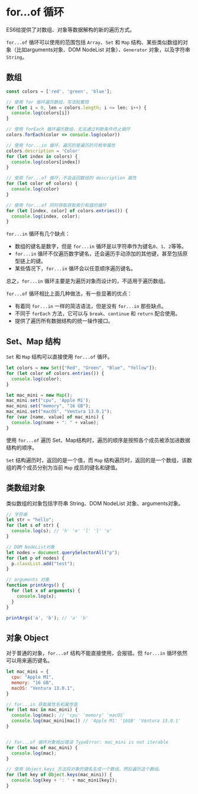 # for...of 循环

ES6给提供了对数组、对象等数据解构的新的遍历方式。

`for...of` 循环可以使用的范围包括 `Array`、`Set` 和 `Map` 结构、某些类似数组的对象（比如arguments对象、DOM NodeList
对象）、`Generator` 对象，以及字符串 `String`。

## 数组

```javascript
const colors = ['red', 'green', 'blue'];

// 使用 for 循环遍历数组，写法较繁琐
for (let i = 0, len = colors.length; i <= len; i++) {
  console.log(colors[i])
}

// 使用 forEach 循环遍历数组，无法通过判断条件终止循环
colors.forEach(color => console.log(color))

// 使用 for...in 循环，遍历的是遍历的可枚举属性
colors.description = 'Color'
for (let index in colors) {
  console.log(colors[index])
}

// 使用 for...of 循环，不会返回数组的 description 属性
for (let color of colors) {
  console.log(color)
}

// 使用 for...of 同时获取获取索引和值的循环
for (let [index, color] of colors.entries()) {
  console.log(index, color);
}
```

`for...in` 循环有几个缺点：

- 数组的键名是数字，但是 `for...in` 循环是以字符串作为键名`0`、`1`、`2`等等。
- `for...in` 循环不仅遍历数字键名，还会遍历手动添加的其他键，甚至包括原型链上的键。
- 某些情况下，`for...in` 循环会以任意顺序遍历键名。

总之，`for...in` 循环主要是为遍历对象而设计的，不适用于遍历数组。

`for...of` 循环相比上面几种做法，有一些显著的优点：

- 有着同 `for...in` 一样的简洁语法，但是没有 `for...in` 那些缺点。
- 不同于 `forEach` 方法，它可以与 `break`、`continue` 和 `return` 配合使用。
- 提供了遍历所有数据结构的统一操作接口。

## Set、Map 结构

`Set` 和 `Map` 结构可以直接使用 `for...of` 循环。

```javascript
let colors = new Set(["Red", "Green", "Blue", "Yellow"]);
for (let color of colors.entries()) {
  console.log(color);
}

let mac_mini = new Map();
mac_mini.set("cpu", 'Apple M1');
mac_mini.set("memory", "16 GB");
mac_mini.set("macOS", "Ventura 13.0.1");
for (var [name, value] of mac_mini) {
  console.log(name + ": " + value);
}
```

使用 `for...of` 遍历 Set、Map结构时，遍历的顺序是按照各个成员被添加进数据结构的顺序。

`Set` 结构遍历时，返回的是一个值，而 `Map` 结构遍历时，返回的是一个数组，该数组的两个成员分别为当前 `Map` 成员的键名和键值。

## 类数组对象

类似数组的对象包括字符串 String、DOM NodeList 对象、arguments对象。

```javascript
// 字符串
let str = "hello";
for (let s of str) {
  console.log(s); // 'h' 'e' 'l' 'l' 'o'
}

// DOM NodeList对象
let nodes = document.querySelectorAll("p");
for (let p of nodes) {
  p.classList.add("test");
}

// arguments 对象
function printArgs() {
  for (let x of arguments) {
    console.log(x);
  }
}

printArgs('a', 'b'); // 'a' 'b'
```

## 对象 Object

对于普通的对象，`for...of` 结构不能直接使用，会报错。但 `for...in` 循环依然可以用来遍历键名。

```javascript
let mac_mini = {
  cpu: "Apple M1",
  memory: "16 GB",
  macOS: "Ventura 13.0.1",
}

// for...in 获取属性名和属性值
for (let mac in mac_mini) {
  console.log(mac); // 'cpu' 'memory' 'macOS'
  console.log(mac_mini[mac]) // 'Apple M1' '16GB' 'Ventura 13.0.1'
}


// for...of 循环对象抛出错误 TypeError: mac_mini is not iterable
for (let mac of mac_mini) {
  console.log(mac);
}

// 使用 Object.keys 方法将对象的键名生成一个数组，然后遍历这个数组。
for (let key of Object.keys(mac_mini)) {
  console.log(key + ': ' + mac_mini[key]);
}
```
